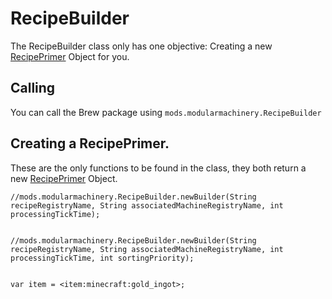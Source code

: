 # RecipeBuilder

The RecipeBuilder class only has one objective: Creating a new [RecipePrimer](/Mods/ModularMachinery/Recipes/RecipePrimer/) Object for you.

## Calling

You can call the Brew package using `mods.modularmachinery.RecipeBuilder`

## Creating a RecipePrimer.

These are the only functions to be found in the class, they both return a new [RecipePrimer](/Mods/ModularMachinery/Recipes/RecipePrimer/) Object.

```zenscript
//mods.modularmachinery.RecipeBuilder.newBuilder(String recipeRegistryName, String associatedMachineRegistryName, int processingTickTime);


//mods.modularmachinery.RecipeBuilder.newBuilder(String recipeRegistryName, String associatedMachineRegistryName, int processingTickTime, int sortingPriority);


```

```zenscript
var item = <item:minecraft:gold_ingot>;
```